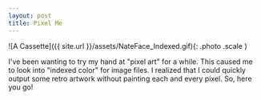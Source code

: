 ```yaml
---
layout: post
title: Pixel Me
---
```

![A Cassette]({{ site.url }}/assets/NateFace_Indexed.gif){: .photo .scale }

I've been wanting to try my hand at "pixel art" for a while. This caused me to look into "indexed color" for image files. I realized that I could quickly output some retro artwork without painting each and every pixel. So, here you go!
